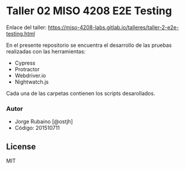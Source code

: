 # Taller 02 MISO 4208 E2E Testing

Enlace del taller: https://miso-4208-labs.gitlab.io/talleres/taller-2-e2e-testing.html

En el presente repositorio se encuentra el desarrollo de las pruebas realizadas con las herramientas:

* Cypress
* Protractor
* Webdriver.io
* Nightwatch.js

Cada una de las carpetas contienen los scripts desarollados.

### Autor
* Jorge Rubaino [@ostjh]
* Código: 201510711

License
----
MIT
